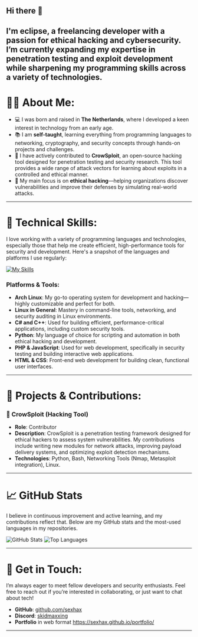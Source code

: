 ## Hi there 👋
I'm **eclipse**, a freelancing developer with a passion for **ethical hacking** and cybersecurity. I’m currently expanding my expertise in penetration testing and exploit development while sharpening my programming skills across a variety of technologies.
---

# 👨‍💻 About Me:

- 💻 I was born and raised in **The Netherlands**, where I developed a keen interest in technology from an early age.
- 📚 I am **self-taught**, learning everything from programming languages to networking, cryptography, and security concepts through hands-on projects and challenges.
- 🔧 I have actively contributed to **CrowSploit**, an open-source hacking tool designed for penetration testing and security research. This tool provides a wide range of attack vectors for learning about exploits in a controlled and ethical manner.
- 🔐 My main focus is on **ethical hacking**—helping organizations discover vulnerabilities and improve their defenses by simulating real-world attacks.

---

# 🔧 Technical Skills:

I love working with a variety of programming languages and technologies, especially those that help me create efficient, high-performance tools for security and development. Here's a snapshot of the languages and platforms I use regularly:

[![My Skills](https://skillicons.dev/icons?i=arch,linux,debian,cs,go,py,js,html,mysql,css,npm,flask,aftereffects,ps,robloxstudio,windows,powershell&perline=50)](https://skillicons.dev)

### Platforms & Tools:

- **Arch Linux**: My go-to operating system for development and hacking—highly customizable and perfect for both.
- **Linux in General**: Mastery in command-line tools, networking, and security auditing in Linux environments.
- **C# and C++**: Used for building efficient, performance-critical applications, including custom security tools.
- **Python**: My language of choice for scripting and automation in both ethical hacking and development.
- **PHP & JavaScript**: Used for web development, specifically in security testing and building interactive web applications.
- **HTML & CSS**: Front-end web development for building clean, functional user interfaces.

---

# 🚀 Projects & Contributions:

### 🔨 CrowSploit (Hacking Tool)
- **Role**: Contributor
- **Description**: CrowSploit is a penetration testing framework designed for ethical hackers to assess system vulnerabilities. My contributions include writing new modules for network attacks, improving payload delivery systems, and optimizing exploit detection mechanisms.
- **Technologies**: Python, Bash, Networking Tools (Nmap, Metasploit integration), Linux.

---

# 📈 GitHub Stats

I believe in continuous improvement and active learning, and my contributions reflect that. Below are my GitHub stats and the most-used languages in my repositories.

![GitHub Stats](https://github-readme-stats.vercel.app/api?username=sexhax&show_icons=true&theme=radical)
![Top Languages](https://github-readme-stats.vercel.app/api/top-langs/?username=sexhax&layout=compact&theme=radical)

---

# 🌱 Get in Touch:

I’m always eager to meet fellow developers and security enthusiasts. Feel free to reach out if you’re interested in collaborating, or just want to chat about tech!

- **GitHub**: [github.com/sexhax](https://github.com/sexhax)
- **Discord**: [skidmaxxing](https://discord.com/users/1329066711449735211/)
- **Portfolio** in web format https://sexhax.github.io/portfolio/


---
